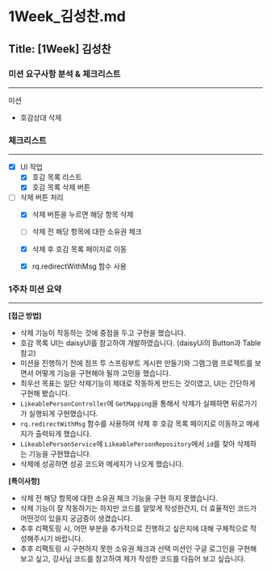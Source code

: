# 1Week_김성찬.md

## Title: [1Week] 김성찬

### 미션 요구사항 분석 & 체크리스트

---
미션

- 호감상대 삭제



### 체크리스트

---

- [x] UI 작업
  - [x] 호감 목록 리스트 
  - [x] 호감 목록 삭제 버튼
- [ ] 삭제 버튼 처리
  - [x] 삭제 버튼을 누르면 해당 항목 삭제
  - [ ] 삭제 전 해당 항목에 대한 소유권 체크
  - [x] 삭제 후 호감 목록 페이지로 이동
  - [x] rq.redirectWithMsg 함수 사용


### 1주차 미션 요약

---

**[접근 방법]**

- 삭제 기능이 작동하는 것에 중점을 두고 구현을 했습니다.
- 호감 목록 UI는 daisyUI를 참고하여 개발하였습니다. (daisyUi의 Button과 Table 참고)
- 미션을 진행하기 전에 점프 투 스프링부트 게시판 만들기와 그램그램 프로젝트를 보면서 어떻게 기능을 구현해야 될까 고민을 했습니다.
- 최우선 목표는 일단 삭제기능이 제대로 작동하게 만드는 것이였고, UI는 간단하게 구현해 봤습니다.
- `LikeablePersonController`에 `GetMapping`을 통해서 삭제가 실패하면 뒤로가기가 실행되게 구현했습니다.
- `rq.redirectWithMsg` 함수를 사용하여 삭제 후 호감 목록 페이지로 이동하고 메세지가 출력되게 했습니다.
- `LikeablePersonService`에 `LikeablePersonRepository`에서 `id`를 찾아 삭제하는 기능을 구현했습니다.
- 삭제에 성공하면 성공 코드와 메세지가 나오게 했습니다.




**[특이사항]**

- 삭제 전 해당 항목에 대한 소유권 체크 기능을 구현 하지 못했습니다.
- 삭제 기능이 잘 작동하기는 하지만 코드를 알맞게 작성한건지, 더 효율적인 코드가 어떤것이 있을지 궁금증이 생겼습니다.
- 추후 리팩토링 시, 어떤 부분을 추가적으로 진행하고 싶은지에 대해 구체적으로 작성해주시기 바랍니다.
- 추후 리팩토링 시 구현하지 못한 소유권 체크과 선택 미션인 구글 로그인을 구현해 보고 싶고, 강사님 코드를 참고하여 제가 작성한 코드를 다듬어 보고 싶습니다.

 